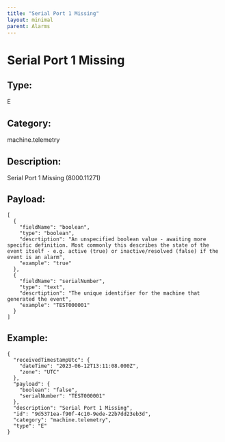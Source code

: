 ```yaml
---
title: "Serial Port 1 Missing"
layout: minimal
parent: Alarms
---
```


# Serial Port 1 Missing

## Type:

E

## Category:

machine.telemetry

## Description: 

Serial Port 1 Missing (8000.11271)

## Payload:

```
[
  {
    "fieldName": "boolean",
    "type": "boolean",
    "descrtiption": "An unspecified boolean value - awaiting more specific definition. Most commonly this describes the state of the event itself - e.g. active (true) or inactive/resolved (false) if the event is an alarm",
    "example": "true"
  },
  {
    "fieldName": "serialNumber",
    "type": "text",
    "descrtiption": "The unique identifier for the machine that generated the event",
    "example": "TEST000001"
  }
]
```

## Example:

```
{
  "receivedTimestampUtc": {
    "dateTime": "2023-06-12T13:11:08.000Z",
    "zone": "UTC"
  },
  "payload": {
    "boolean": "false",
    "serialNumber": "TEST000001"
  },
  "description": "Serial Port 1 Missing",
  "id": "9d5371ea-f90f-4c10-9ede-22b7dd23eb3d",
  "category": "machine.telemetry",
  "type": "E"
}
```
